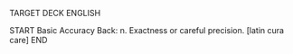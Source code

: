 TARGET DECK
ENGLISH

START
Basic
Accuracy
Back: n. Exactness or careful precision. [latin cura care]
END
